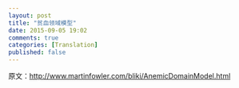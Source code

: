 ```yaml
---
layout: post
title: "贫血领域模型"
date: 2015-09-05 19:02
comments: true
categories: [Translation]
published: false
---
```


原文：http://www.martinfowler.com/bliki/AnemicDomainModel.html

<!-- more -->
